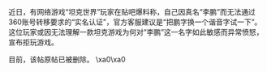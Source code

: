 近日，有网络游戏“坦克世界”玩家在贴吧爆料称，自己因真名“李鹏”而无法通过360账号转移要求的“实名认证”，官方客服建议是“把鹏字换一个谐音字试一下”。这位玩家或因无法理解一款坦克游戏为何对“李鹏”这一名字如此敏感而异常愤怒，宣布拒玩游戏。

目前，该帖原帖已被删除。  \xa0\xa0  


